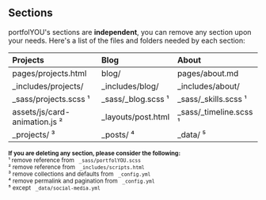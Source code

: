 ## Sections

portfolYOU's sections are **independent**, you can remove any section upon your needs. Here's a list of the files and folders needed by each section:

| Projects                      | Blog                    | About                   |
| :---------                    | :---------              | :---------              |
| pages/projects.html           | blog/                   | pages/about.md          |
| _includes/projects/           | _includes/blog/         | _includes/about/        |
| _sass/projects.scss ¹         | _sass/_blog.scss ¹      | _sass/_skills.scss ¹    |
| assets/js/card-animation.js ² | _layouts/post.html      | _sass/_timeline.scss ¹  |
| _projects/ ³                  | _posts/ ⁴               | _data/ ⁵                |

<small class="text-muted">
  <b>If you are deleting any section, please consider the following:</b><br>
  ¹ remove reference from <code> _sass/portfolYOU.scss  </code><br>
  ² remove reference from <code> _includes/scripts.html </code><br>
  ³ remove collections and defaults from <code> _config.yml </code><br>
  ⁴ remove permalink and pagination from  <code> _config.yml </code><br>
  ⁵ except <code> _data/social-media.yml </code>
</small>
